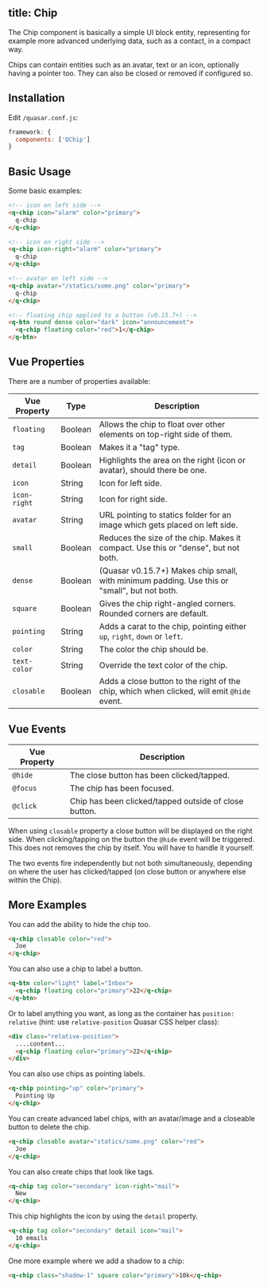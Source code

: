title: Chip
---

The Chip component is basically a simple UI block entity, representing for example more advanced underlying data, such as a contact, in a compact way.

Chips can contain entities such as an avatar, text or an icon, optionally having a pointer too. They can also be closed or removed if configured so.
<input type="hidden" data-fullpage-demo="other-components/chip">

## Installation
Edit `/quasar.conf.js`:
```js
framework: {
  components: ['QChip']
}
```

## Basic Usage

Some basic examples:

``` html
<!-- icon on left side -->
<q-chip icon="alarm" color="primary">
  q-chip
</q-chip>

<!-- icon on right side -->
<q-chip icon-right="alarm" color="primary">
  q-chip
</q-chip>

<!-- avatar on left side -->
<q-chip avatar="/statics/some.png" color="primary">
  q-chip
</q-chip>

<!-- floating chip applied to a button (v0.15.7+) -->
<q-btn round dense color="dark" icon="announcement">
  <q-chip floating color="red">1</q-chip>
</q-btn>
```

## Vue Properties
There are a number of properties available:

| Vue Property | Type | Description |
| --- | --- | --- |
| `floating` | Boolean | Allows the chip to float over other elements on top-right side of them. |
| `tag` | Boolean | Makes it a "tag" type. |
| `detail` | Boolean | Highlights the area on the right (icon or avatar), should there be one. |
| `icon` | String | Icon for left side. |
| `icon-right` | String | Icon for right side. |
| `avatar` | String | URL pointing to statics folder for an image which gets placed on left side. |
| `small` | Boolean | Reduces the size of the chip. Makes it compact. Use this or "dense", but not both. |
| `dense` | Boolean | (Quasar v0.15.7+) Makes chip small, with minimum padding. Use this or "small", but not both. |
| `square` | Boolean | Gives the chip right-angled corners. Rounded corners are default. |
| `pointing` | String | Adds a carat to the chip, pointing either `up`, `right`, `down` or `left`.  |
| `color` | String | The color the chip should be. |
| `text-color` | String | Override the text color of the chip. |
| `closable` | Boolean | Adds a close button to the right of the chip, which when clicked, will emit `@hide` event. |

## Vue Events
| Vue Property | Description |
| --- | --- |
| `@hide` | The close button has been clicked/tapped. |
| `@focus` | The chip has been focused. |
| `@click` | Chip has been clicked/tapped outside of close button. |

When using `closable` property a close button will be displayed on the right side. When clicking/tapping on the button the `@hide` event will be triggered. This does not removes the chip by itself. You will have to handle it yourself.

The two events fire independently but not both simultaneously, depending on where the user has clicked/tapped (on close button or anywhere else within the Chip).

## More Examples

You can add the ability to hide the chip too.
``` html
<q-chip closable color="red">
  Joe
</q-chip>
```

You can also use a chip to label a button.
```html
<q-btn color="light" label="Inbox">
  <q-chip floating color="primary">22</q-chip>
</q-btn>
```

Or to label anything you want, as long as the container has `position: relative` (hint: use `relative-position` Quasar CSS helper class):
```html
<div class="relative-position">
  ....content...
  <q-chip floating color="primary">22</q-chip>
</div>
```

You can also use chips as pointing labels.
```html
<q-chip pointing="up" color="primary">
  Pointing Up
</q-chip>
```

You can create advanced label chips, with an avatar/image and a closeable button to delete the chip.
```html
<q-chip closable avatar="statics/some.png" color="red">
  Joe
</q-chip>
```

You can also create chips that look like tags.

```html
<q-chip tag color="secondary" icon-right="mail">
  New
</q-chip>
```

This chip highlights the icon by using the `detail` property.

```html
<q-chip tag color="secondary" detail icon="mail">
  10 emails
</q-chip>
```

One more example where we add a shadow to a chip:
```html
<q-chip class="shadow-1" square color="primary">10k</q-chip>
```
